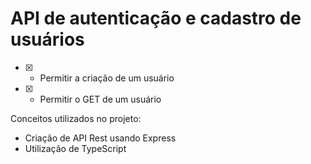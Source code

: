 # API de autenticação e cadastro de usuários

- [x] - Permitir a criação de um usuário
- [x] - Permitir o GET de um usuário

Conceitos utilizados no projeto:

- Criação de API Rest usando Express
- Utilização de TypeScript
